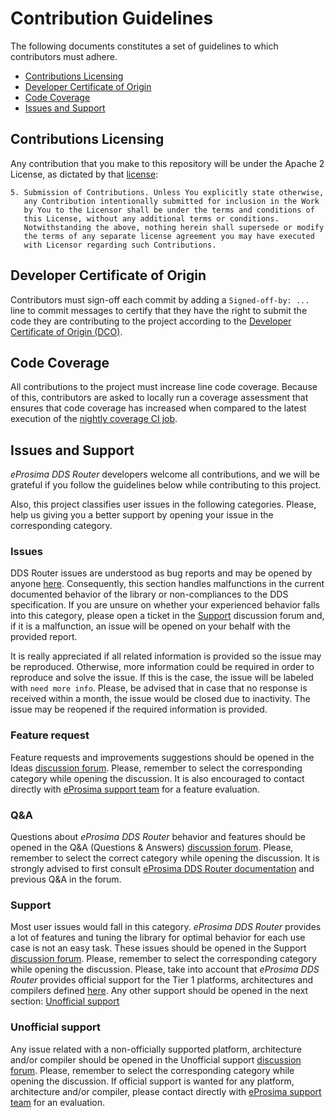 # Contribution Guidelines

The following documents constitutes a set of guidelines to which contributors must adhere.

* [Contributions Licensing](#contributions-licensing)
* [Developer Certificate of Origin](#developer-certificate-of-origin)
* [Code Coverage](#code-coverage)
* [Issues and Support](#issues-and-support)

## Contributions Licensing

Any contribution that you make to this repository will
be under the Apache 2 License, as dictated by that
[license](http://www.apache.org/licenses/LICENSE-2.0.html):

~~~
5. Submission of Contributions. Unless You explicitly state otherwise,
   any Contribution intentionally submitted for inclusion in the Work
   by You to the Licensor shall be under the terms and conditions of
   this License, without any additional terms or conditions.
   Notwithstanding the above, nothing herein shall supersede or modify
   the terms of any separate license agreement you may have executed
   with Licensor regarding such Contributions.
~~~

## Developer Certificate of Origin

Contributors must sign-off each commit by adding a `Signed-off-by: ...`
line to commit messages to certify that they have the right to submit
the code they are contributing to the project according to the
[Developer Certificate of Origin (DCO)](https://developercertificate.org/).

## Code Coverage

All contributions to the project must increase line code coverage.
Because of this, contributors are asked to locally run a coverage assessment that ensures that code coverage has increased when compared to the latest execution of the [nightly coverage CI job](http://jenkins.eprosima.com:8080/job/nightly_fastdds_coverage_linux/).

## Issues and Support

*eProsima DDS Router* developers welcome all contributions, and we will be grateful if you follow the guidelines below while contributing to this project.

Also, this project classifies user issues in the following categories.
Please, help us giving you a better support by opening your issue in the corresponding category.

### Issues

DDS Router issues are understood as bug reports and may be opened by anyone [here](https://github.com/eProsima/DDS-Router/issues/new/choose).
Consequently, this section handles malfunctions in the current documented behavior of the library or non-compliances to the DDS specification.
If you are unsure on whether your experienced behavior falls into this category, please open a ticket in the [Support](#support) discussion forum and, if it is a malfunction, an issue will be opened on your behalf with the provided report.

It is really appreciated if all related information is provided so the issue may be reproduced.
Otherwise, more information could be required in order to reproduce and solve the issue.
If this is the case, the issue will be labeled with `need more info`.
Please, be advised that in case that no response is received within a month, the issue would be closed due to inactivity.
The issue may be reopened if the required information is provided.

### Feature request

Feature requests and improvements suggestions should be opened in the Ideas [discussion forum](https://github.com/eProsima/DDS-Router/discussions/new).
Please, remember to select the corresponding category while opening the discussion.
It is also encouraged to contact directly with [eProsima support team](https://github.com/eProsima/DDS-Router#getting-help) for a feature evaluation.

### Q&A

Questions about *eProsima DDS Router* behavior and features should be opened in the Q&A (Questions & Answers) [discussion forum](https://github.com/eProsima/DDS-Router/discussions/new).
Please, remember to select the correct category while opening the discussion.
It is strongly advised to first consult [eProsima DDS Router documentation](https://eprosima-dds-router.readthedocs.io/en/latest/) and previous Q&A in the forum.

### Support

Most user issues would fall in this category.
*eProsima DDS Router* provides a lot of features and tuning the library for optimal behavior for each use case is not an easy task.
These issues should be opened in the Support [discussion forum](https://github.com/eProsima/DDS-Router/discussions/new).
Please, remember to select the corresponding category while opening the discussion.
Please, take into account that *eProsima DDS Router* provides official support for the Tier 1 platforms, architectures and compilers defined [here](https://github.com/eProsima/DDS-Router/blob/master/PLATFORM_SUPPORT.md).
Any other support should be opened in the next section: [Unofficial support](#unofficial-support)

### Unofficial support

Any issue related with a non-officially supported platform, architecture and/or compiler should be opened in the Unofficial support [discussion forum](https://github.com/eProsima/DDS-Router/discussions/new).
Please, remember to select the corresponding category while opening the discussion.
If official support is wanted for any platform, architecture and/or compiler, please contact directly with [eProsima support team](https://github.com/eProsima/DDS-Router#getting-help) for an evaluation.
